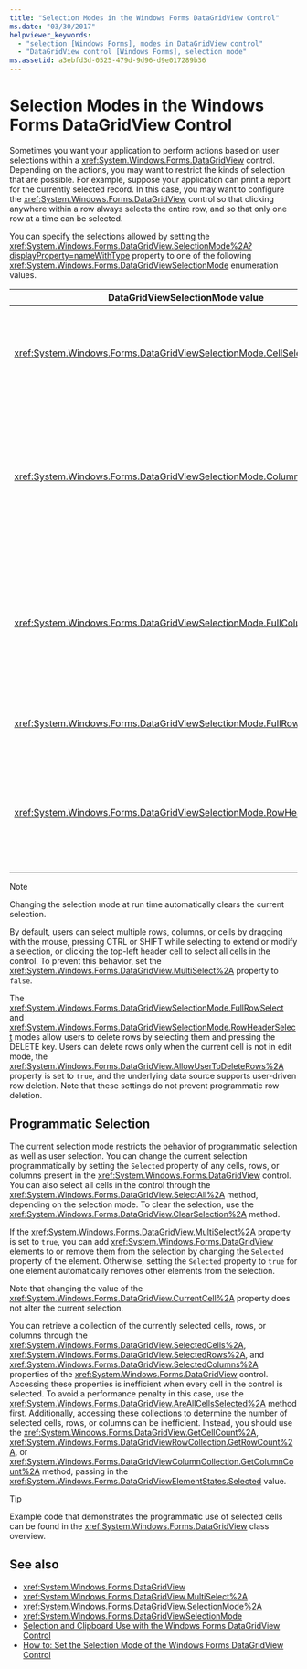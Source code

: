 ```yaml
---
title: "Selection Modes in the Windows Forms DataGridView Control"
ms.date: "03/30/2017"
helpviewer_keywords: 
  - "selection [Windows Forms], modes in DataGridView control"
  - "DataGridView control [Windows Forms], selection mode"
ms.assetid: a3ebfd3d-0525-479d-9d96-d9e017289b36
---
```

# Selection Modes in the Windows Forms DataGridView Control
Sometimes you want your application to perform actions based on user selections within a <xref:System.Windows.Forms.DataGridView> control. Depending on the actions, you may want to restrict the kinds of selection that are possible. For example, suppose your application can print a report for the currently selected record. In this case, you may want to configure the <xref:System.Windows.Forms.DataGridView> control so that clicking anywhere within a row always selects the entire row, and so that only one row at a time can be selected.  
  
 You can specify the selections allowed by setting the <xref:System.Windows.Forms.DataGridView.SelectionMode%2A?displayProperty=nameWithType> property to one of the following <xref:System.Windows.Forms.DataGridViewSelectionMode> enumeration values.  
  
|DataGridViewSelectionMode value|Description|  
|-------------------------------------|-----------------|  
|<xref:System.Windows.Forms.DataGridViewSelectionMode.CellSelect>|Clicking a cell selects it. Row and column headers cannot be used for selection.|  
|<xref:System.Windows.Forms.DataGridViewSelectionMode.ColumnHeaderSelect>|Clicking a cell selects it. Clicking a column header selects the entire column. Column headers cannot be used for sorting.|  
|<xref:System.Windows.Forms.DataGridViewSelectionMode.FullColumnSelect>|Clicking a cell or a column header selects the entire column. Column headers cannot be used for sorting.|  
|<xref:System.Windows.Forms.DataGridViewSelectionMode.FullRowSelect>|Clicking a cell or a row header selects the entire row.|  
|<xref:System.Windows.Forms.DataGridViewSelectionMode.RowHeaderSelect>|Default selection mode. Clicking a cell selects it. Clicking a row header selects the entire row.|  
  
> [!NOTE]
>  Changing the selection mode at run time automatically clears the current selection.  
  
 By default, users can select multiple rows, columns, or cells by dragging with the mouse, pressing CTRL or SHIFT while selecting to extend or modify a selection, or clicking the top-left header cell to select all cells in the control. To prevent this behavior, set the <xref:System.Windows.Forms.DataGridView.MultiSelect%2A> property to `false`.  
  
 The <xref:System.Windows.Forms.DataGridViewSelectionMode.FullRowSelect> and <xref:System.Windows.Forms.DataGridViewSelectionMode.RowHeaderSelect> modes allow users to delete rows by selecting them and pressing the DELETE key. Users can delete rows only when the current cell is not in edit mode, the <xref:System.Windows.Forms.DataGridView.AllowUserToDeleteRows%2A> property is set to `true`, and the underlying data source supports user-driven row deletion. Note that these settings do not prevent programmatic row deletion.  
  
## Programmatic Selection  
 The current selection mode restricts the behavior of programmatic selection as well as user selection. You can change the current selection programmatically by setting the `Selected` property of any cells, rows, or columns present in the <xref:System.Windows.Forms.DataGridView> control. You can also select all cells in the control through the <xref:System.Windows.Forms.DataGridView.SelectAll%2A> method, depending on the selection mode. To clear the selection, use the <xref:System.Windows.Forms.DataGridView.ClearSelection%2A> method.  
  
 If the <xref:System.Windows.Forms.DataGridView.MultiSelect%2A> property is set to `true`, you can add <xref:System.Windows.Forms.DataGridView> elements to or remove them from the selection by changing the `Selected` property of the element. Otherwise, setting the `Selected` property to `true` for one element automatically removes other elements from the selection.  
  
 Note that changing the value of the <xref:System.Windows.Forms.DataGridView.CurrentCell%2A> property does not alter the current selection.  
  
 You can retrieve a collection of the currently selected cells, rows, or columns through the <xref:System.Windows.Forms.DataGridView.SelectedCells%2A>, <xref:System.Windows.Forms.DataGridView.SelectedRows%2A>, and <xref:System.Windows.Forms.DataGridView.SelectedColumns%2A> properties of the <xref:System.Windows.Forms.DataGridView> control. Accessing these properties is inefficient when every cell in the control is selected. To avoid a performance penalty in this case, use the <xref:System.Windows.Forms.DataGridView.AreAllCellsSelected%2A> method first. Additionally, accessing these collections to determine the number of selected cells, rows, or columns can be inefficient. Instead, you should use the <xref:System.Windows.Forms.DataGridView.GetCellCount%2A>, <xref:System.Windows.Forms.DataGridViewRowCollection.GetRowCount%2A>, or <xref:System.Windows.Forms.DataGridViewColumnCollection.GetColumnCount%2A> method, passing in the <xref:System.Windows.Forms.DataGridViewElementStates.Selected> value.  
  
> [!TIP]
>  Example code that demonstrates the programmatic use of selected cells can be found in the <xref:System.Windows.Forms.DataGridView> class overview.  
  
## See also

- <xref:System.Windows.Forms.DataGridView>
- <xref:System.Windows.Forms.DataGridView.MultiSelect%2A>
- <xref:System.Windows.Forms.DataGridView.SelectionMode%2A>
- <xref:System.Windows.Forms.DataGridViewSelectionMode>
- [Selection and Clipboard Use with the Windows Forms DataGridView Control](selection-and-clipboard-use-with-the-windows-forms-datagridview-control.md)
- [How to: Set the Selection Mode of the Windows Forms DataGridView Control](how-to-set-the-selection-mode-of-the-windows-forms-datagridview-control.md)
